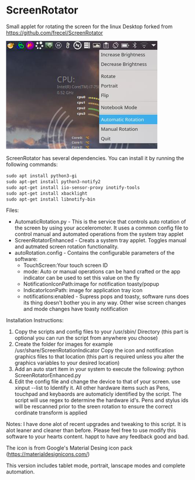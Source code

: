 # ScreenRotator
Small applet for rotating the screen for the linux Desktop forked from https://github.com/frecel/ScreenRotator

![Updated Icon](https://github.com/TassadarAU/ScreenRotator/blob/Enhanced/ScreenCapture20.04.jpg)

ScreenRotator has several dependencies. You can install it by running the following commands: 
```
sudo apt install python3-gi
sudo apt-get install python3-notify2
sudo apt-get install iio-sensor-proxy inotify-tools
sudo apt-get install xbacklight
sudo apt-get install libnotify-bin

```
Files: 
* AutomaticRotation.py - This is the service that controls auto rotation of the screen by using your acceleromoter. It uses a common config file to control manual and automated operations from the system tray applet
* ScreenRotatorEnhanced - Creats a system tray applet. Toggles manual and autmated screen rotation functionality.
* autoRotation.config - Contains the configurable parameters of the software:
    * TouchScreen:Your touch screen ID
    * mode: Auto or manual operations can be hand crafted or the app indicator can be used to set this value on the fly
    * NotificationIconPath:image for notification toasty/popup
    * IndicatorIconPath: image for application tray icon
    * notifications:enabled - Supress pops and toasty, software runs does its thing doesn't bother you in any way. Other wise screen changes and mode changes have toasty notification


Installation Instructions:
1. Copy the scripts and config files to your /usr/sbin/ Directory (this part is optional you can run the script from anywhere you choose)
2. Create the folder for images for example /usr/share/ScreenRotationIndicator Copy the icon and notification graphics files to that location (this part is required         unless you alter the graphics variables to your desired location) 
3. Add an auto start item in your system to execute the following: python ScreenRotatorEnhanced.py
4. Edit the config file and change the device to that of your screen. use xinput --list to Identify it. All other hardware items such as Pens, touchpad and     keybaords are automaticly identified by the script. The script will use regex to determine the hardware id's. Pens and stylus ids will be rescanned prior to the sreen rotation to ensure the correct cordinate transform is applied

Notes:
I have done alot of recent upgrades and tweaking to this script. It is alot leaner and cleaner than before. Please feel free to use modify this software to your hearts content. 
happt to have any feedback good and bad.

The icon is from Google's Material Desing icon pack (https://materialdesignicons.com/)

This version includes tablet mode, portrait, lanscape modes and complete automation.
